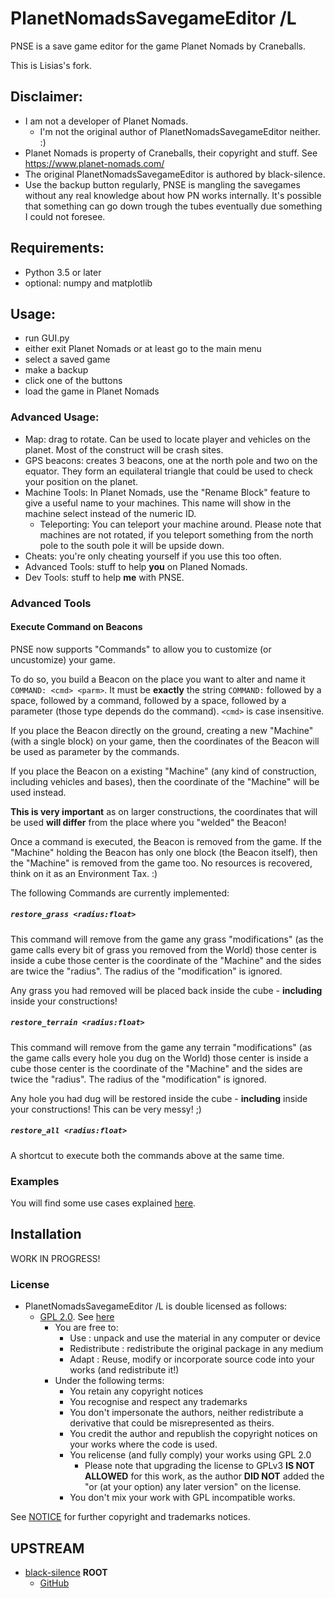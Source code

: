 # PlanetNomadsSavegameEditor /L

PNSE is a save game editor for the game Planet Nomads by Craneballs.

This is Lisias's fork.


## Disclaimer:

- I am not a developer of Planet Nomads.
	- I'm not the original author of PlanetNomadsSavegameEditor neither. :)
- Planet Nomads is property of Craneballs, their copyright and stuff. See https://www.planet-nomads.com/
- The original PlanetNomadsSavegameEditor is authored by black-silence.
- Use the backup button regularly, PNSE is mangling the savegames without any real knowledge about how PN works internally. It's possible that something can go down trough the tubes eventually due something I could not foresee.


## Requirements:

- Python 3.5 or later
- optional: numpy and matplotlib


## Usage:

- run GUI.py
- either exit Planet Nomads or at least go to the main menu
- select a saved game
- make a backup
- click one of the buttons
- load the game in Planet Nomads

### Advanced Usage:

- Map: drag to rotate. Can be used to locate player and vehicles on the planet. Most of the construct will be crash sites.
- GPS beacons: creates 3 beacons, one at the north pole and two on the equator. They form an equilateral triangle that could be used to check your position on the planet.
- Machine Tools: In Planet Nomads, use the "Rename Block" feature to give a useful name to your machines. This name will show in the machine select instead of the numeric ID.
    - Teleporting: You can teleport your machine around. Please note that machines are not rotated, if you teleport something from the north pole to the south pole it will be upside down.
- Cheats: you're only cheating yourself if you use this too often. 
- Advanced Tools: stuff to help **you** on Planed Nomads.
- Dev Tools: stuff to help **me** with PNSE.

### Advanced Tools

#### Execute Command on Beacons

PNSE now supports "Commands" to allow you to customize (or uncustomize) your game.

To do so, you build a Beacon on the place you want to alter and name it `COMMAND: <cmd> <parm>`. It must be **exactly** the string `COMMAND:` followed by a space, followed by a command, followed by a space, followed by a parameter (those type depends do the command). `<cmd>` is case insensitive.

If you place the Beacon directly on the ground, creating a new "Machine" (with a single block) on your game, then the coordinates of the Beacon will be used as parameter by the commands.

If you place the Beacon on a existing "Machine" (any kind of construction, including vehicles and bases), then the coordinate of the "Machine" will be used instead.

**This is very important** as on larger constructions, the coordinates that will be used **will differ** from the place where you "welded" the Beacon!

Once a command is executed, the Beacon is removed from the game. If the "Machine" holding the Beacon has only one block (the Beacon itself), then the "Machine" is removed from the game too. No resources is recovered, think on it as an Environment Tax. :)

The following Commands are currently implemented:

##### `restore_grass <radius:float>`

This command will remove from the game any grass "modifications" (as the game calls every bit of grass you removed from the World) those center is inside a cube those center is the coordinate of the "Machine" and the sides are twice the "radius". The radius of the "modification" is ignored.

Any grass you had removed will be placed back inside the cube - **including** inside your constructions!

##### `restore_terrain <radius:float>`

This command will remove from the game any terrain "modifications" (as the game calls every hole you dug on the World) those center is inside a cube those center is the coordinate of the "Machine" and the sides are twice the "radius". The radius of the "modification" is ignored.

Any hole you had dug will be restored inside the cube - **including** inside your constructions! This can be very messy! ;) 

##### `restore_all <radius:float>`

A shortcut to execute both the commands above at the same time.

### Examples

You will find some use cases explained [here](./Docs/use-cases).


## Installation

WORK IN PROGRESS!

### License

* PlanetNomadsSavegameEditor /L is double licensed as follows:
	+ [GPL 2.0](https://www.gnu.org/licenses/gpl-2.0.txt). See [here](./LICENSE.GPL-2_0)
		+ You are free to:
			- Use : unpack and use the material in any computer or device
			- Redistribute : redistribute the original package in any medium
			- Adapt : Reuse, modify or incorporate source code into your works (and redistribute it!) 
		+ Under the following terms:
			- You retain any copyright notices
			- You recognise and respect any trademarks
			- You don't impersonate the authors, neither redistribute a derivative that could be misrepresented as theirs.
			- You credit the author and republish the copyright notices on your works where the code is used.
			- You relicense (and fully comply) your works using GPL 2.0
				- Please note that upgrading the license to GPLv3 **IS NOT ALLOWED** for this work, as the author **DID NOT** added the "or (at your option) any later version" on the license. 	
			- You don't mix your work with GPL incompatible works.

See [NOTICE](./NOTICE) for further copyright and trademarks notices.


## UPSTREAM

* [black-silence](https://github.com/black-silence/) **ROOT**
	+ [GitHub](https://github.com/black-silence/PlanetNomadsSavegameEditor)
